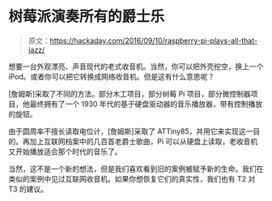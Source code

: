 # 树莓派演奏所有的爵士乐

> 原文：<https://hackaday.com/2016/09/10/raspberry-pi-plays-all-that-jazz/>

想要一台外观漂亮、声音现代的老式收音机。当然，你可以把外壳挖空，换上一个 iPod。或者你可以把它转换成网络收音机。但是这有什么意思呢？

[詹姆斯]采取了不同的方法。部分木工项目，部分树莓 Pi 项目，部分微控制器项目，他最终拥有了一个 1930 年代的基于硬盘驱动器的音乐播放器，带有控制播放的旋钮。

由于圆周率不擅长读取电位计，[詹姆斯]采取了 ATTiny85，并用它来实现这一目的。再加上互联网档案中的几百首老爵士歌曲，Pi 可以从硬盘上读取，老收音机又开始播放适合那个时代的音乐了。

当然，这不是一个新的想法，但是我们喜欢看到旧的案例被赋予新的生命。我们在类似的案例中见过互联网收音机。如果你想恢复它们的真实性，我们也有 T2 对 T3 的建议。